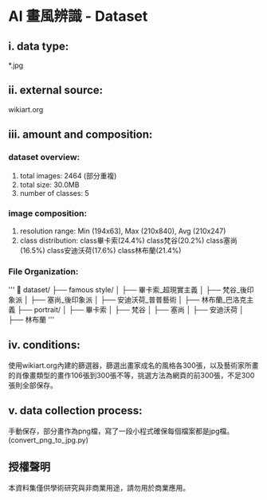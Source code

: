 # AI 畫風辨識 - Dataset

## i.	data type: 
*.jpg

## ii.	external source: 
wikiart.org

## iii.	amount and composition:
### dataset overview:
1.	total images: 			2464 (部分重複)
2.	total size: 			30.0MB
3.	number of classes: 	5

### image composition:
1.	resolution range: Min (194x63), Max (210x840), Avg (210x247)
2.	class distribution: 
class畢卡索(24.4%)
class梵谷(20.2%)
class塞尚(16.5%)
class安迪沃荷(17.6%)
class林布蘭(21.4%)

### File Organization:
'''
📂 dataset/
  ├── famous style/
  │   ├── 畢卡索_超現實主義
  │   ├── 梵谷_後印象派
  │   ├── 塞尚_後印象派
  │   ├── 安迪沃荷_普普藝術
  │   ├── 林布蘭_巴洛克主義
  ├── portrait/
  │   ├── 畢卡索
  │   ├── 梵谷
  │   ├── 塞尚
  │   ├── 安迪沃荷
  │   ├── 林布蘭
'''

## iv.	conditions:
使用wikiart.org內建的篩選器，篩選出畫家成名的風格各300張，以及藝術家所畫的肖像畫類型的畫作106張到300張不等，挑選方法為網頁的前300張，不足300張則全部保存。

## v.	data collection process:
手動保存，部分畫作為png檔，寫了一段小程式確保每個檔案都是jpg檔。(convert_png_to_jpg.py)

## 授權聲明
本資料集僅供學術研究與非商業用途，請勿用於商業應用。
